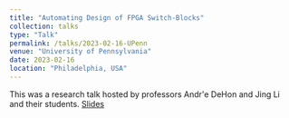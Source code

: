 ```yaml
---
title: "Automating Design of FPGA Switch-Blocks"
collection: talks
type: "Talk"
permalink: /talks/2023-02-16-UPenn
venue: "University of Pennsylvania"
date: 2023-02-16
location: "Philadelphia, USA"
---
```


This was a research talk hosted by professors Andr\'e DeHon and Jing Li and their students.
[Slides](http://stefannikolicns.github.io/files/upenn23_slides.pdf)
